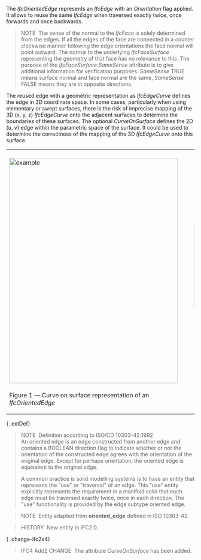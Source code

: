 The _IfcOrientedEdge_ represents an _IfcEdge_ with an _Orientation_ flag applied. It allows to reuse the same _IfcEdge_ when traversed exactly twice, once forwards and once backwards.

> NOTE&nbsp; The sense of the normal to the _IfcFace_ is solely determined from the edges. If all the edges of the face are connected in a counter clockwise manner following the edge orientations the face normal will point outward. The normal to the underlying _IfcFaceSurface_ representing the geometry of that face has no relevance to this. The purpose of the _IfcFaceSurface.SameSense_ attribute is to give additional information for verification purposes. _SameSense_ TRUE means surface normal and face normal are the same, _SameSense_ FALSE means they are in opposite directions.

The reused edge with a geometric representation as _IfcEdgeCurve_ defines the edge in 3D coordinate space. In some cases, particularly when using elementary or swept surfaces, there is the risk of imprecise mapping of the 3D (x, y, z) _IfcEdgeCurve_ onto the adjacent surfaces to determine the boundaries of these surfaces. The optional _CurveOnSurface_ defines the 2D (u, v) edge within the parametric space of the surface. It could be used to determine the correctness of the mapping of the 3D _IfcEdgeCurve_ onto this surface.

<table>
<tr><td><br><img src="../../../figures/ifcadvancedbrep_02.png" width="450" height="600" alt="example"></td>
<td><blockquote class="example">EXAMPLE&nbsp; Figure 1 illustrates an example where the <em>CurveOnSurface</em> is provided in addition to the curve geometry of the <em>IfcEdgeCurve</em>.</blockquote></td>
</tr>
<tr><td><p class="figure">Figure 1 &mdash; Curve on surface representation of an <em>IfcOrientedEdge</em></p></td><td>&nbsp;</td><td>&nbsp;</td></tr>
</table>

{ .extDef}
> NOTE&nbsp; Definition according to ISO/CD 10303-42:1992  
> An oriented edge is an edge constructed from another edge and contains a BOOLEAN direction flag to indicate whether or not the orientation of the constructed edge agrees with the orientation of the original edge. Except for perhaps orientation, the oriented edge is equivalent to the original edge.   
>   
> A common practice is solid modelling systems is to have an entity that represents the "use" or "traversal" of an edge. This "use" entity explicitly represents the requirement in a manifold solid that each edge must be traversed exactly twice, once in each direction. The "use" functionality is provided by the edge subtype oriented edge.

> NOTE&nbsp; Entity adapted from **oriented_edge** defined in ISO 10303-42.

> HISTORY&nbsp; New entity in IFC2.0.

{ .change-ifc2x4}
> IFC4 Add2 CHANGE&nbsp; The attribute _CurveOnSurface_ has been added.